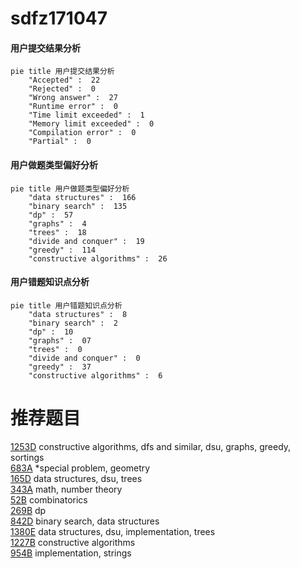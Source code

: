 # sdfz171047

<!-- tabs:start -->



#### **用户提交结果分析**

```mermaid
pie title 用户提交结果分析
    "Accepted" :  22
    "Rejected" :  0
    "Wrong answer" :  27
    "Runtime error" :  0
    "Time limit exceeded" :  1
    "Memory limit exceeded" :  0
    "Compilation error" :  0
    "Partial" :  0
```

#### **用户做题类型偏好分析**

```mermaid
pie title 用户做题类型偏好分析
    "data structures" :  166
    "binary search" :  135
    "dp" :  57
    "graphs" :  4
    "trees" :  18
    "divide and conquer" :  19
    "greedy" :  114
    "constructive algorithms" :  26
```
#### **用户错题知识点分析**

```mermaid
pie title 用户错题知识点分析
    "data structures" :  8
    "binary search" :  2
    "dp" :  10
    "graphs" :  07
    "trees" :  0
    "divide and conquer" :  0
    "greedy" :  37
    "constructive algorithms" :  6
```



<!-- tabs:end -->
# 推荐题目
[1253D](https://codeforces.com/contest/1253/problem/D)		constructive algorithms,
                        dfs and similar,
                        dsu,
                        graphs,
                        greedy,
                        sortings		  
[683A](https://codeforces.com/contest/683/problem/A)		*special problem,
                        geometry		  
[165D](https://codeforces.com/contest/165/problem/D)		data structures,
                        dsu,
                        trees		  
[343A](https://codeforces.com/contest/343/problem/A)		math,
                        number theory		  
[52B](https://codeforces.com/contest/52/problem/B)		combinatorics		  
[269B](https://codeforces.com/contest/269/problem/B)		dp		  
[842D](https://codeforces.com/contest/842/problem/D)		binary search,
                        data structures		  
[1380E](https://codeforces.com/contest/1380/problem/E)		data structures,
                        dsu,
                        implementation,
                        trees		  
[1227B](https://codeforces.com/contest/1227/problem/B)		constructive algorithms		  
[954B](https://codeforces.com/contest/954/problem/B)		implementation,
                        strings		  
